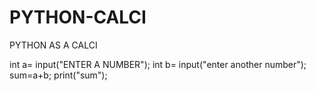 # PYTHON-CALCI
PYTHON AS A CALCI

int a= input("ENTER A NUMBER");
int b= input("enter another number");
sum=a+b;
print("sum");
